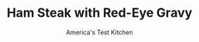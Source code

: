---
layout: ../../layouts/MarkdownPostLayout.astro
title: Ham Steak with Red-Eye Gravy
author: America's Test Kitchen
pubDate: 2023-03-15
description: "Cooking a slab of salty ham in strong coffee may sound odd. Prepare to become a fan."
image_url: https://res.cloudinary.com/hksqkdlah/image/upload/ar_1:1,c_fill,dpr_2.0,f_auto,fl_lossy.progressive.strip_profile,g_faces:auto,q_auto:low,w_344/10733_sfs-hamsteakswithredeyegravy-14
tags: ["Main Courses","Pork"]
calories: 
protein: 
carbohydrates: 
fats: 
fiber: 
ingredients: ["1 1/4 pound, ham steak, bone-in","2 slices, bacon","2 tablespoons, finely chopped onion","1 teaspoon, all-purpose flour","1 1/2 cups, chicken broth","1 tablespoon, maple syrup","3 tablespoons, unsalted butter, cut into 3 pieces and chilled","2 teaspoons, instant espresso powder"]
serves: 4
time: "35 minutes"
instructions: ["Pat ham dry with paper towels and season with pepper. Cook bacon in 12-inch skillet over medium heat until crisp, about 5 minutes. Remove bacon from skillet (leaving bacon fat behind) and reserve for another use. Add ham to skillet with bacon fat and cook until well browned on first side, about 5 minutes. Flip ham and cook on second side until lightly browned, about 2 minutes. Transfer ham to platter and tent loosely with aluminum foil.","Add onion to now-empty skillet and cook until just beginning to brown, about 1 minute. Stir in flour and cook for 15 seconds. Whisk in broth and maple syrup, scraping up any browned bits. Bring to simmer and cook until mixture is reduced to ¾ cup and slightly thickened, 5 to 7 minutes.","Off heat, whisk in butter and espresso powder. Season with pepper to taste. Discard any juices on ham platter. Carve ham steak into 4 equal portions. Pour red-eye gravy over ham. Serve."]
nutrition: undefined
notes: "Pat the ham steak dry before cooking so it will brown well. Before pouring the gravy over the ham in step 3, discard any accumulated juices on the platter, as they will make the sauce too salty."
---